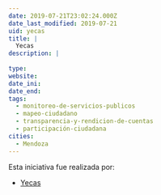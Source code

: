 ```yaml
---
date: 2019-07-21T23:02:24.000Z
date_last_modified: 2019-07-21
uid: yecas
title: |
  Yecas
description: |
  
type: 
website: 
date_ini: 
date_end: 
tags:
  - monitoreo-de-servicios-publicos
  - mapeo-ciudadano
  - transparencia-y-rendicion-de-cuentas
  - participación-ciudadana
cities: 
  - Mendoza
---
```


Esta iniciativa fue realizada por:

- [Yecas](/organizaciones/yecas)
